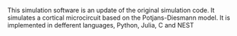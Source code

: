 This simulation software is an update of the original simulation code. It simulates a cortical microcircuit based on the Potjans-Diesmann model.
It is implemented in defferent languages, Python, Julia, C and NEST
